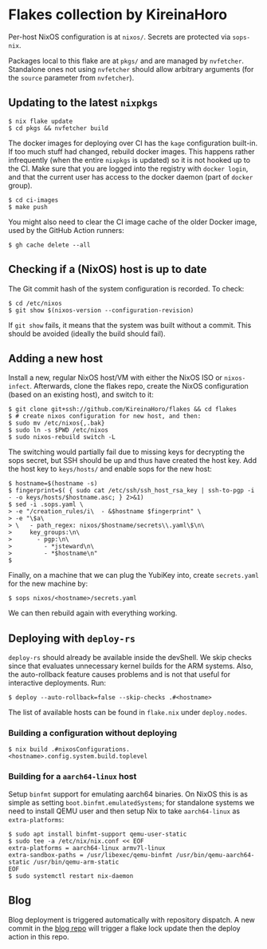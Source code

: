 # Flakes collection by KireinaHoro

Per-host NixOS configuration is at `nixos/`.  Secrets are protected via
`sops-nix`.

Packages local to this flake are at `pkgs/` and are managed by `nvfetcher`.
Standalone ones not using `nvfetcher` should allow arbitrary arguments (for the
`source` parameter from `nvfetcher`).

## Updating to the latest `nixpkgs`

```console
$ nix flake update
$ cd pkgs && nvfetcher build
```

The docker images for deploying over CI has the `kage` configuration built-in.
If too much stuff had changed, rebuild docker images.  This happens rather
infrequently (when the entire `nixpkgs` is updated) so it is not hooked up to
the CI.  Make sure that you are logged into the registry with `docker login`,
and that the current user has access to the docker daemon (part of `docker`
group).

```console
$ cd ci-images
$ make push
```

You might also need to clear the CI image cache of the older Docker image,
used by the GitHub Action runners:

```console
$ gh cache delete --all
```

## Checking if a (NixOS) host is up to date

The Git commit hash of the system configuration is recorded.  To check:

```console
$ cd /etc/nixos
$ git show $(nixos-version --configuration-revision)
```

If `git show` fails, it means that the system was built without a commit.  This
should be avoided (ideally the build should fail).

## Adding a new host

Install a new, regular NixOS host/VM with either the NixOS ISO or
`nixos-infect`.  Afterwards, clone the flakes repo, create the NixOS
configuration (based on an existing host), and switch to it:

```console
$ git clone git+ssh://github.com/KireinaHoro/flakes && cd flakes
$ # create nixos configuration for new host, and then:
$ sudo mv /etc/nixos{,.bak}
$ sudo ln -s $PWD /etc/nixos
$ sudo nixos-rebuild switch -L
```

The switching would partially fail due to missing keys for decrypting the sops
secret, but SSH should be up and thus have created the host key.  Add the host
key to `keys/hosts/` and enable sops for the new host:

```console
$ hostname=$(hostname -s)
$ fingerprint=$( { sudo cat /etc/ssh/ssh_host_rsa_key | ssh-to-pgp -i - -o keys/hosts/$hostname.asc; } 2>&1)
$ sed -i .sops.yaml \
> -e "/creation_rules/i\  - &$hostname $fingerprint" \
> -e "\$a\
> \   - path_regex: nixos/$hostname/secrets\\.yaml\$\n\
>     key_groups:\n\
>       - pgp:\n\
>         - *jsteward\n\
>         - *$hostname\n"
$
```

Finally, on a machine that we can plug the YubiKey into, create `secrets.yaml`
for the new machine by:

```console
$ sops nixos/<hostname>/secrets.yaml
```

We can then rebuild again with everything working.

## Deploying with `deploy-rs`

`deploy-rs` should already be available inside the devShell.  We skip checks
since that evaluates unnecessary kernel builds for the ARM systems.  Also, the
auto-rollback feature causes problems and is not that useful for interactive
deployments.  Run:

```console
$ deploy --auto-rollback=false --skip-checks .#<hostname>
```

The list of available hosts can be found in `flake.nix` under `deploy.nodes`.

### Building a configuration without deploying

```console
$ nix build .#nixosConfigurations.<hostname>.config.system.build.toplevel
```

### Building for a `aarch64-linux` host

Setup `binfmt` support for emulating aarch64 binaries.  On NixOS this is as
simple as setting `boot.binfmt.emulatedSystems`; for standalone systems we need
to install QEMU user and then setup Nix to take `aarch64-linux` as
`extra-platforms`:

```console
$ sudo apt install binfmt-support qemu-user-static
$ sudo tee -a /etc/nix/nix.conf << EOF
extra-platforms = aarch64-linux armv7l-linux
extra-sandbox-paths = /usr/libexec/qemu-binfmt /usr/bin/qemu-aarch64-static /usr/bin/qemu-arm-static
EOF
$ sudo systemctl restart nix-daemon
```

## Blog

Blog deployment is triggered automatically with repository dispatch.  A new
commit in the [blog repo](https://github.com/KireinaHoro/jsteward.moe) will
trigger a flake lock update then the deploy action in this repo.
